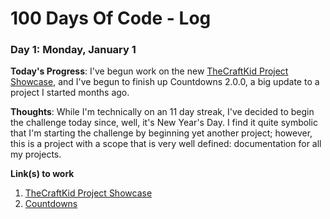 # 100 Days Of Code - Log

### Day 1: Monday, January 1

**Today's Progress**: I've begun work on the new [TheCraftKid Project Showcase](https://thecraftkid.github.io),
and I've begun to finish up Countdowns 2.0.0, a big update to a project I
started months ago.

**Thoughts**: While I'm technically on an 11 day streak, I've decided to begin
the challenge today since, well, it's New Year's Day. I find it quite symbolic 
that I'm starting the challenge by beginning yet another project; however, this
is a project with a scope that is very well defined: documentation for all my
projects.

**Link(s) to work**
1. [TheCraftKid Project Showcase](https://github.com/TheCraftKid/thecraftkid.github.io)
2. [Countdowns](https://github.com/TheCraftKid/countdowns-android)
